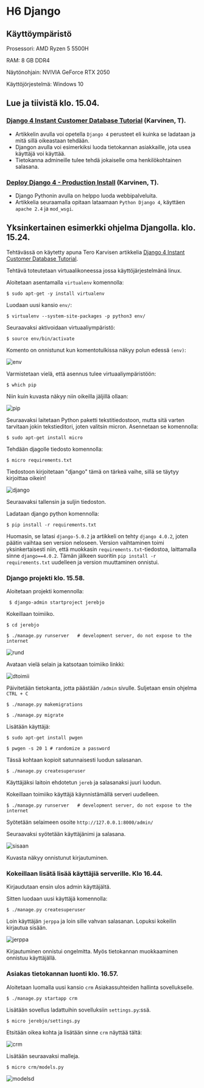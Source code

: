 # H6 Django

## Käyttöympäristö

Prosessori: AMD Ryzen 5 5500H

RAM: 8 GB DDR4

Näytönohjain: NVIVIA GeForce RTX 2050

Käyttöjörjestelmä: Windows 10

## Lue ja tiivistä klo. 15.04.

### [Django 4 Instant Customer Database Tutorial](https://terokarvinen.com/2022/django-instant-crm-tutorial/) (Karvinen, T).

- Artikkelin avulla voi opetella `Django 4` perusteet eli kuinka se ladataan ja mitä sillä oikeastaan tehdään.
- Djangon avulla voi esimerkiksi luoda tietokannan asiakkaille, jota usea käyttäjä voi käyttää.
- Tietokanna admineille tulee tehdä jokaiselle oma henkilökohtainen salasana.

### [Deploy Django 4 - Production Install](https://terokarvinen.com/2022/deploy-django/) (Karvinen, T).

- Django Pythonin avulla on helppo luoda webbipalveluita.
- Artikkelia seuraamalla opitaan lataamaan `Python Django 4`, käyttäen `apache 2.4` ja `mod_wsgi`.

## Yksinkertainen esimerkki ohjelma Djangolla. klo. 15.24. 

Tehtävässä on käytetty apuna Tero Karvisen artikkelia [Django 4 Instant Customer Database Tutorial](https://terokarvinen.com/2022/django-instant-crm-tutorial/).


Tehtävä toteutetaan virtuaalikoneessa jossa käyttöjärjestelmänä linux. 

Aloitetaan asentamalla `virtualenv` komennolla:

    $ sudo apt-get -y install virtualenv

Luodaan uusi kansio `env/`:

    $ virtualenv --system-site-packages -p python3 env/

Seuraavaksi aktivoidaan virtuaaliympäristö:

    $ source env/bin/activate

Komento on onnistunut kun komentotulkissa näkyy polun edessä `(env)`: 

![env](Photos/env.png)

Varmistetaan vielä, että asennus tulee virtuaaliympäristöön: 

    $ which pip

Niin kuin kuvasta näkyy niin oikeilla jäljillä ollaan:

![pip](Photos/pip.png) 

Seuraavaksi laitetaan Python paketti tekstitiedostoon, mutta sitä varten tarvitaan jokin tekstieditori, joten valitsin micron. Asennetaan se komennolla:

    $ sudo apt-get install micro

Tehdään djagolle tiedosto komennolla: 

    $ micro requirements.txt

Tiedostoon kirjoitetaan "django" tämä on tärkeä vaihe, sillä se täytyy kirjoittaa oikein! 

![django](Photos/django.png)

Seuraavaksi tallensin ja suljin tiedoston. 

Ladataan django python komennolla: 

    $ pip install -r requirements.txt

Huomasin, se latasi `django-5.0.2` ja artikkeli on tehty `django 4.0.2`, joten päätin vaihtaa sen version neloseen. Version vaihtaminen toimi yksinkertaisesti niin, että muokkasin `requirements.txt`-tiedostoa, laittamalla sinne `django==4.0.2`. Tämän jälkeen suoritin `pip install -r requirements.txt` uudelleen ja version muuttaminen onnistui. 

### Django projekti klo. 15.58.  

Aloitetaan projekti komennolla: 

    
     $ django-admin startproject jerebjo

Kokeillaan toimiiko.

    $ cd jerebjo

    $ ./manage.py runserver   # development server, do not expose to the internet

![rund](Photos/rundjango.png) 

Avataan vielä selain ja katsotaan toimiiko linkki:

![dtoimii](Photos/dtoimii.png) 

Päivitetään tietokanta, jotta päästään `/admin` sivulle. Suljetaan ensin ohjelma `CTRL + C`

    $ ./manage.py makemigrations

    $ ./manage.py migrate 

Lisätään käyttäjä: 

    $ sudo apt-get install pwgen

    $ pwgen -s 20 1 # randomize a password

Tässä kohtaan kopioit satunnaisesti luodun salasanan.

    $ ./manage.py createsuperuser

Käyttäjäksi laitoin ehdotetun `jereb` ja salasanaksi juuri luodun. 

Kokeillaan toimiiko käyttäjä käynnistämällä serveri uudelleen. 

    $ ./manage.py runserver   # development server, do not expose to the internet

Syötetään selaimeen osoite `http://127.0.0.1:8000/admin/`

Seuraavaksi syötetään käyttäjänimi ja salasana.

![sisaan](Photos/sisaankirjautuminen.png) 

Kuvasta näkyy onnistunut kirjautuminen. 

### Kokeillaan lisätä lisää käyttäjiä serverille. Klo 16.44.

Kirjaudutaan ensin ulos admin käyttäjältä. 

Sitten luodaan uusi käyttäjä komennolla: 

    $ ./manage.py createsuperuser

Loin käyttäjän `jerppa` ja loin sille vahvan salasanan. Lopuksi kokeilin kirjautua sisään. 

![jerppa](Photos/jerppa.png) 

Kirjautuminen onnistui ongelmitta. Myös tietokannan muokkaaminen onnistuu käyttäjällä. 

### Asiakas tietokannan luonti klo. 16.57.

Aloitetaan luomalla uusi kansio `crm` Asiakassuhteiden hallinta sovellukselle. 

    $ ./manage.py startapp crm

Lisätään sovellus ladattuihin sovelluksiin `settings.py`:ssä.

    $ micro jerebjo/settings.py

Etsitään oikea kohta ja lisätään sinne `crm` näyttää tältä:

![crm](Photos/crm.png) 

Lisätään seuraavaksi malleja. 

    $ micro crm/models.py 

![modelsd](Photos/modelsd.png) 

